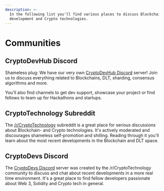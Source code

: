 ```yaml
---
description: >-
  In the following list you'll find various places to discuss Blockchain
  development and Crypto technologies.
---
```


# Communities

## CryptoDevHub Discord

Shameless plug: We have our very own [CryptoDevHub Discord](https://discord.gg/v8kBD8wmP3) server! Join us to discuss everything related to Blockchains, DLT, sharding, consensus algorithms and more.

You'll also find channels to get dev support, showcase your project or find fellows to team up for Hackathons and startups.

## CryptoTechnology Subreddit

The [/r/CryptoTechnology](https://www.reddit.com/r/CryptoTechnology/) subreddit is a great place for serious discussions about Blockchain- and Crypto technologies. It's actively moderated and discourages shameless self-promotion and shilling. Reading through it you'll learn about the most recent developments in the Blockchain and DLT space.

## CryptoDevs Discord

The [CryptoDevs Discord](https://discord.com/invite/5W5tVb3) server was created by the /r/CryptoTechnology community to discuss and chat about recent developments in a more real time environment. It's a great place to find fellow developers passionate about Web 3, Solidity and Crypto tech in general.

